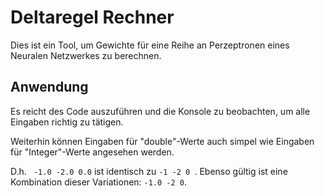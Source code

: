 # Deltaregel Rechner
Dies ist ein Tool, um Gewichte für eine Reihe an Perzeptronen eines Neuralen Netzwerkes zu berechnen.

## Anwendung
Es reicht des Code auszuführen und die Konsole zu beobachten, um alle Eingaben richtig zu tätigen.

Weiterhin können Eingaben für "double"-Werte auch simpel wie Eingaben für "Integer"-Werte angesehen werden.

D.h. ``` -1.0 -2.0 0.0``` ist identisch zu ```-1 -2 0 ```. Ebenso gültig ist eine Kombination dieser Variationen:  ```-1.0 -2 0```.
